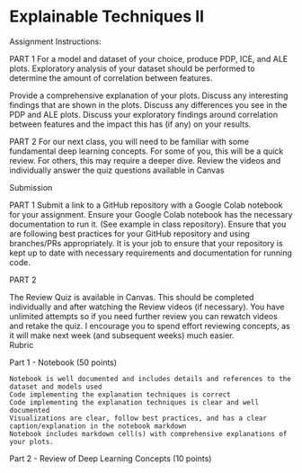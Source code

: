 # Explainable Techniques II
Assignment Instructions:

PART 1
For a model and dataset of your choice, produce PDP, ICE, and ALE plots. Exploratory analysis of your dataset should be performed to determine the amount of correlation between features.  

Provide a comprehensive explanation of your plots. Discuss any interesting findings that are shown in the plots. Discuss any differences you see in the PDP and ALE plots. Discuss your exploratory findings around correlation between features and the impact this has (if any) on your results.


PART 2
For our next class, you will need to be familiar with some fundamental deep learning concepts. For some of you, this will be a quick review. For others, this may require a deeper dive. Review the videos and individually answer the quiz questions available in Canvas

Submission

PART 1
Submit a link to a GitHub repository with a Google Colab notebook for your assignment. Ensure your Google Colab notebook has the necessary documentation to run it. (See example in class repository). 
Ensure that you are following best practices for your GitHub repository and using branches/PRs appropriately. It is your job to ensure that your repository is kept up to date with necessary requirements and documentation for running code. 

PART 2

The Review Quiz is available in Canvas. This should be completed individually and after watching the Review videos (if necessary). You have unlimited attempts so if you need further review you can rewatch videos and retake the quiz. I encourage you to spend effort reviewing concepts, as it will make next week (and subsequent weeks) much easier.  
Rubric

Part 1 - Notebook (50 points)

    Notebook is well documented and includes details and references to the dataset and models used
    Code implementing the explanation techniques is correct
    Code implementing the explanation techniques is clear and well documented
    Visualizations are clear, follow best practices, and has a clear caption/explanation in the notebook markdown
    Notebook includes markdown cell(s) with comprehensive explanations of your plots. 

Part 2 - Review of Deep Learning Concepts (10 points)
